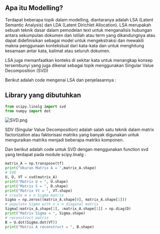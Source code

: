 ## Apa itu Modelling?

Terdapat beberapa topik dalam modelling, diantaranya adalah LSA (Latent Semantic Analysis) dan LDA (Latent Dirichlet Allocation). LSA merupakah sebuah teknik dasar dalam pemodelan text untuk menganalisis hubungan antara sekumpulan dokumen dan istilah atau term yang dikandungnya atau dapat didefinisikan sebagai model untuk mengekstraksi dan mewakili makna penggunaan kontekstual dari kata-kata dan untuk menghitung kesamaan antar kata, kalimat atau seluruh dokumen.

LSA juga memanfaatkan konteks di sekitar kata untuk menangkap konsep tersembunyi yang juga dikenal sebagai topik menggunakan Singular Value Decomposition (SVD)

Berikut adalah code mengenai LSA dan penjelasannya :

## Library yang dibutuhkan


```python
from scipy.linalg import svd
from numpy import dot
```

![SVD.png](attachment:SVD.png)

SDV (Singular Value Decomposition) adalah salah satu teknik dalam matrix factorization atau faktorisasi matriks yang banyak digunakan untuk menguraikan matriks menjadi beberapa matriks komponen.

Dan berikut adalah code untuk SVD dengan menggunakan function svd yang terdapat pada module scipy.linalg :


```python
matrix_A = np.transpose(tf)
print("Ukuran Matrix A = ",matrix_A.shape)
# SVD
U, D, VT = svd(matrix_A)
print("Matrix U = ", U.shape)
print("Matrix S = ", D.shape)
print("Matrix Vt = ", VT.shape)
# create m x n Sigma matrix
Sigma = np.zeros((matrix_A.shape[0], matrix_A.shape[1]))
# populate Sigma with n x n diagonal matrix
Sigma[:matrix_A.shape[1], :matrix_A.shape[1]] = np.diag(D)
print("Matrix Sigma = ", Sigma.shape)
# reconstruct matrix
B = U.dot(Sigma.dot(VT))
print("Matrix A reconstruct = ", B.shape)
```